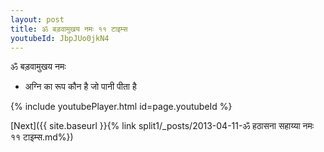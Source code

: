```yaml
---
layout: post
title: ॐ बड़वामुखय नमः ११ टाइम्स
youtubeId: JbpJUo0jkN4
---
```

 
 
 ॐ बड़वामुखय नमः  
 
 -  अग्नि का रूप कौन है जो पानी पीता है 
 
  
 
  
 
 
 
 
 
 


{% include youtubePlayer.html id=page.youtubeId %}
 
[Next]({{ site.baseurl }}{% link  split1/_posts/2013-04-11-ॐ हठासना सहाय्या नमः ११ टाइम्स.md%})
 
